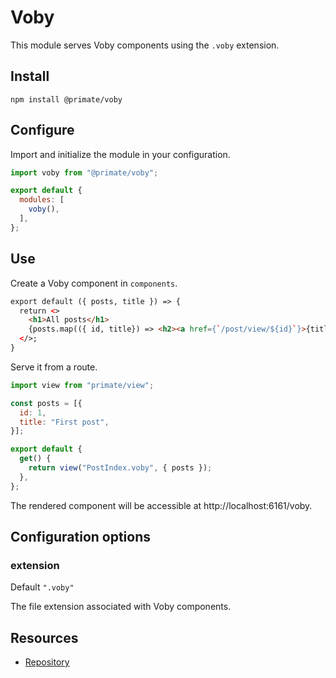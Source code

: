 # Voby

This module serves Voby components using the `.voby` extension.

## Install

`npm install @primate/voby`

## Configure

Import and initialize the module in your configuration.

```js caption=primate.config.js
import voby from "@primate/voby";

export default {
  modules: [
    voby(),
  ],
};
```

## Use

Create a Voby component in `components`.

```html caption=components/PostIndex.voby
export default ({ posts, title }) => {
  return <>
    <h1>All posts</h1>
    {posts.map(({ id, title}) => <h2><a href={`/post/view/${id}`}>{title}</a></h2>)}
  </>;
}
```

Serve it from a route.

```js caption=routes/voby.js
import view from "primate/view";

const posts = [{
  id: 1,
  title: "First post",
}];

export default {
  get() {
    return view("PostIndex.voby", { posts });
  },
};
```

The rendered component will be accessible at http://localhost:6161/voby.

## Configuration options

### extension

Default `".voby"`

The file extension associated with Voby components.

## Resources

* [Repository][repo]

[repo]: https://github.com/primate-run/primate/tree/master/packages/voby
